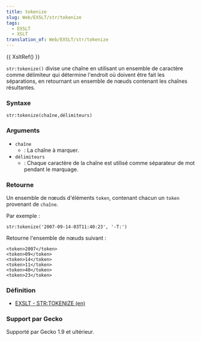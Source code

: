```yaml
---
title: tokenize
slug: Web/EXSLT/str/tokenize
tags:
  - EXSLT
  - XSLT
translation_of: Web/EXSLT/str/tokenize
---
```

{{ XsltRef() }}

`str:tokenize()` divise une chaîne en utilisant un ensemble de caractère comme délimiteur qui détermine l'endroit où doivent être fait les séparations, en retournant un ensemble de nœuds contenant les chaînes résultantes.

### Syntaxe

    str:tokenize(chaîne,délimiteurs)

### Arguments

- `chaîne`
  - : La chaîne à marquer.
- `délimiteurs`
  - : Chaque caractère de la chaîne est utilisé comme séparateur de mot pendant le marquage.

### Retourne

Un ensemble de nœuds d'éléments `token`, contenant chacun un `token` provenant de `chaîne`.

Par exemple :

    str:tokenize('2007-09-14-03T11:40:23', '-T:')

Retourne l'ensemble de nœuds suivant :

    <token>2007</token>
    <token>09</token>
    <token>14</token>
    <token>11</token>
    <token>40</token>
    <token>23</token>

### Définition

- [EXSLT - STR:TOKENIZE (en)](http://www.exslt.org/regexp/functions/tokenize/index.html)

### Support par Gecko

Supporté par Gecko 1.9 et ultérieur.
